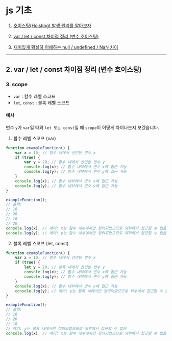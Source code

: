 # js 기초

1. [호이스팅(Hoisting) 발생 원리를 알아보자](https://inpa.tistory.com/entry/JS-%F0%9F%93%9A-%EC%8A%A4%EC%BD%94%ED%94%84-%ED%95%A8%EC%88%98-%ED%98%B8%EC%9D%B4%EC%8A%A4%ED%8C%85)

2. [var / let / const 차이점 정리 (변수 호이스팅)](https://inpa.tistory.com/entry/JS-%F0%9F%93%9A-var-let-const-%EC%B0%A8%EC%9D%B4%EC%A0%90-%EB%B3%80%EC%88%98-%ED%98%B8%EC%9D%B4%EC%8A%A4%ED%8C%85)

3. [재미있게 확실히 이해하는 null / undefined / NaN 차이](https://inpa.tistory.com/entry/%F0%9F%93%9A-null-undefined-NaN)

---


## 2. var / let / const 차이점 정리 (변수 호이스팅)

### 3. scope
- `var` : 함수 레벨 스코프
- `let`, `const` : 블록 레벨 스코프


#### 예시
변수 `y`가 `var`일 때와 `let 또는 const`일 때 `scope`이 어떻게 차이나는지 보겠습니다.

1. 함수 레벨 스코프 (var)
```js
function exampleFunction() {
    var x = 10; // 함수 내에서 선언된 변수 x
    if (true) {
        var y = 20; // 함수 내에서 선언된 변수 y
        console.log(x); // 함수 내부에서 변수 x에 접근 가능
        console.log(y); // 함수 내부에서 변수 y에 접근 가능
    }
    console.log(x); // 함수 내부에서 변수 x에 접근 가능
    console.log(y); // 함수 내부에서 변수 y에 접근 가능
}

exampleFunction(); 
// 출력: 
// 10
// 20
// 10
// 20
console.log(x); // 에러: x는 함수 내부에서만 정의되었으므로 외부에서 접근할 수 없음
console.log(y); // 에러: y는 함수 내부에서만 정의되었으므로 외부에서 접근할 수 없음
```

2. 블록 레벨 스코프 (let, const)
```js
function exampleFunction() {
    var x = 10; // 함수 내에서 선언된 변수 x
    if (true) {
        let y = 20; // 블록 내에서 선언된 변수 y
        console.log(x); // 함수 내부에서 변수 x에 접근 가능
        console.log(y); // 함수 내부에서 변수 y에 접근 가능
    }
    console.log(x); // 함수 내부에서 변수 x에 접근 가능
    console.log(y); // 에러: y는 블록 내에서만 정의되었으므로 외부에서 접근할 수 없음
}

exampleFunction(); 
// 출력: 
// 10
// 20
// 10
// 에러: y는 블록 내에서만 정의되었으므로 외부에서 접근할 수 없음
console.log(x); // 에러: x는 함수 내부에서만 정의되었으므로 외부에서 접근할 수 없음
```